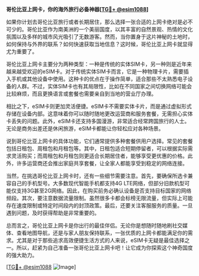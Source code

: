 **哥伦比亚上网卡，你的海外旅行必备神器[[TG💪+ @esim1088](https://t.me/s/esim1088)]**

如果你计划去哥伦比亚旅行或者长期居住，那么选择一张合适的上网卡绝对是必不可少的。哥伦比亚作为南美洲的一个美丽国度，以其丰富的自然景观、热情的文化氛围以及多样的城市风光吸引了无数游客。然而，当你置身于这片神秘的土地时，如何保持与外界的联系？如何快速获取当地信息？这时候，哥伦比亚上网卡就显得尤为重要了。

哥伦比亚上网卡主要分为两种类型：一种是传统的实体SIM卡，另一种则是近年来越来越受欢迎的eSIM卡。对于传统实体SIM卡而言，它是一种物理卡片，需要插入手机或其他设备中使用。这种卡的优点在于操作简单，适合那些不太熟悉电子设备的人群。不过，实体SIM卡也有其局限性，比如在不同国家之间切换网络可能会比较麻烦，而且更换语言或套餐也需要亲自到当地的营业厅办理。

相比之下，eSIM卡则更加灵活便捷。eSIM卡不需要实体卡片，而是通过虚拟形式存储在设备内部。这意味着你可以随时随地更改运营商和服务套餐，无需担心实体卡丢失的问题。此外，eSIM卡还支持多国漫游，非常适合经常跨国旅行的人士。无论是商务出差还是休闲旅游，eSIM卡都能让你轻松应对各种场景。

说到哥伦比亚上网卡的具体功能，它们通常提供多种套餐供用户选择。常见的套餐包括日租包、周租包和月租包等。其中，日租包适合短期停留者，可以根据实际需求灵活购买；而周租包和月租包则更适合长期居住者，能够享受更优惠的价格。此外，许多运营商还会推出家庭共享套餐，让全家人都能享受到稳定的网络连接。

当然，在挑选哥伦比亚上网卡时，还有一些细节需要注意。首先，要确保所选卡兼容自己的手机型号。大多数现代智能手机都支持4G LTE网络，但部分旧款机型可能仅支持3G甚至2G网络。因此，在购买前务必确认设备是否支持目标国家的网络频段。其次，要注意数据流量限制。虽然很多卡都会标榜无限流量，但实际上可能存在速度限制或特定时间段内的封顶政策。最后，还要关注客服服务的质量。一旦遇到问题，及时获得帮助是非常重要的。

总而言之，哥伦比亚上网卡是你出行的最佳伴侣。无论你是想随时随地刷社交媒体、查看地图导航，还是与家人朋友保持联系，一张优质的上网卡都能满足你的需求。尤其是对于那些追求高效便捷生活方式的人来说，eSIM卡无疑是最佳选择之一。所以，赶紧为自己准备一张哥伦比亚上网卡吧！让它成为你探索这个神奇国度的强大助力。

[[TG💪+ @esim1088](https://t.me/s/esim1088) ![Image](https://i.postimg.cc/4NQfJmqS/Snipaste-2025-05-13-00-14-12.png)]
